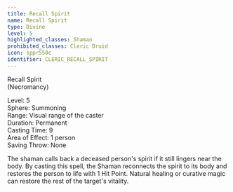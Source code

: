 ```yaml
---
title: Recall Spirit
name: Recall Spirit
type: Divine
level: 5
highlighted_classes: Shaman
prohibited_classes: Cleric Druid
icon: sppr550c
identifier: CLERIC_RECALL_SPIRIT
---
```

Recall Spirit  
(Necromancy)  
  
Level: 5  
Sphere: Summoning  
Range: Visual range of the caster  
Duration: Permanent  
Casting Time: 9  
Area of Effect: 1 person   
Saving Throw: None  
  
The shaman calls back a deceased person's spirit if it still lingers near the body. By casting this spell, the Shaman reconnects the spirit to its body and restores the person to life with 1 Hit Point. Natural healing or curative magic can restore the rest of the target's vitality.  
